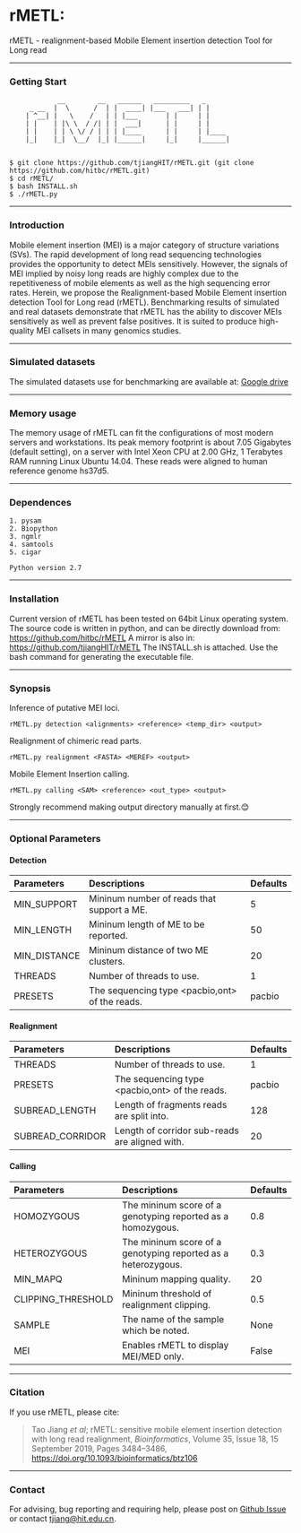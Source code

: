 # rMETL: 
rMETL - realignment-based Mobile Element insertion detection Tool for Long read

---
### Getting Start
		        __        __   ______   _________   _
		 _ __  |  \      /  | |  ____| |___   ___| | |
		| ^__| |   \    /   | | |___       | |     | |
		| |    | |\ \  / /| | |  ___|      | |     | |
		| |    | | \ \/ / | | | |____      | |     | |____
		|_|    |_|  \__/  |_| |______|     |_|     |______|
     
	
	$ git clone https://github.com/tjiangHIT/rMETL.git (git clone https://github.com/hitbc/rMETL.git)
	$ cd rMETL/
	$ bash INSTALL.sh
	$ ./rMETL.py

---	
### Introduction
Mobile element insertion (MEI) is a major category of structure variations (SVs). The rapid development of long read sequencing technologies provides the opportunity to detect MEIs sensitively. However, the signals of MEI implied by noisy long reads are highly complex due to the repetitiveness of mobile elements as well as the high sequencing error rates. Herein, we propose the Realignment-based Mobile Element insertion detection Tool for Long read (rMETL). Benchmarking results of simulated and real datasets demonstrate that rMETL has the ability to discover MEIs sensitively as well as prevent false positives. It is suited to produce high-quality MEI callsets in many genomics studies.

---
### Simulated datasets

The simulated datasets use for benchmarking are available at: [Google drive](https://drive.google.com/open?id=1ujV2C8e1PNAVhSkh9vKtjWLdG_OHcH-k)

---
### Memory usage

The memory usage of rMETL can fit the configurations of most modern servers and workstations.
Its peak memory footprint is about 7.05 Gigabytes (default setting), on a server with Intel Xeon CPU at 2.00 GHz, 1 Terabytes RAM running Linux Ubuntu 14.04. These reads were aligned to human reference genome hs37d5.

---
### Dependences
	
	1. pysam
	2. Biopython
	3. ngmlr
	4. samtools
	5. cigar

	Python version 2.7

---
### Installation

Current version of rMETL has been tested on 64bit Linux operating system.
The source code is written in python, and can be directly download from: https://github.com/hitbc/rMETL 
A mirror is also in: https://github.com/tjiangHIT/rMETL
The INSTALL.sh is attached. Use the bash command for generating the executable file.

---
### Synopsis
Inference of putative MEI loci.

	rMETL.py detection <alignments> <reference> <temp_dir> <output>

Realignment of chimeric read parts.

	rMETL.py realignment <FASTA> <MEREF> <output>

Mobile Element Insertion calling.

	rMETL.py calling <SAM> <reference> <out_type> <output>
	
Strongly recommend making output directory manually at first.:blush:

---
### Optional Parameters

#### Detection

| Parameters | Descriptions | Defaults |
| :------------ |:---------------|:---------------|
| MIN_SUPPORT   |Mininum number of reads that support a ME.| 5 |
| MIN_LENGTH    | Mininum length of ME to be reported.        |50|
| MIN_DISTANCE  | Mininum distance of two ME clusters. |20|
| THREADS       |Number of threads to use.|1|
| PRESETS       |The sequencing type <pacbio,ont> of the reads.|pacbio|

#### Realignment

| Parameters | Descriptions | Defaults |
| :------------ |:---------------|:---------------|
| THREADS       |Number of threads to use.|1|
| PRESETS       |The sequencing type <pacbio,ont> of the reads.|pacbio|
| SUBREAD_LENGTH       |Length of fragments reads are split into.|128|
| SUBREAD_CORRIDOR       |Length of corridor sub-reads are aligned with.|20|

#### Calling

| Parameters | Descriptions | Defaults |
| :------------ |:---------------|:---------------|
| HOMOZYGOUS       |The mininum score of a genotyping reported as a homozygous.|0.8|
| HETEROZYGOUS       |The mininum score of a genotyping reported as a heterozygous.|0.3|
| MIN_MAPQ       |Mininum mapping quality.|20|
| CLIPPING_THRESHOLD  |Mininum threshold of realignment clipping.|0.5|
| SAMPLE       |The name of the sample which be noted.|None|
| MEI       |Enables rMETL to display MEI/MED only.|False|

---
### Citation
If you use rMETL, please cite:
> Tao Jiang *et al*; rMETL: sensitive mobile element insertion detection with long read realignment, *Bioinformatics*, Volume 35, Issue 18, 15 September 2019, Pages 3484–3486, https://doi.org/10.1093/bioinformatics/btz106

---
### Contact
For advising, bug reporting and requiring help, please post on [Github Issue](https://github.com/tjiangHIT/rMETL/issues) or contact tjiang@hit.edu.cn.
